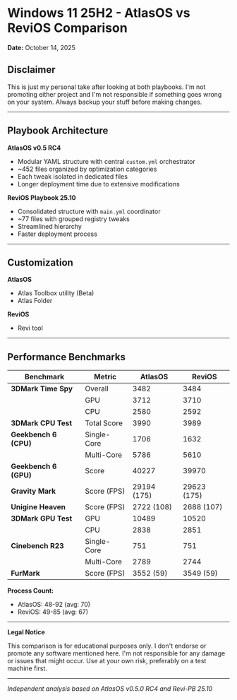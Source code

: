 # Windows 11 25H2 - AtlasOS vs ReviOS Comparison

**Date:** October 14, 2025

## Disclaimer

This is just my personal take after looking at both playbooks. I'm not promoting either project and I'm not responsible if something goes wrong on your system. Always backup your stuff before making changes.

---

## Playbook Architecture

**AtlasOS v0.5 RC4**
- Modular YAML structure with central `custom.yml` orchestrator
- ~452 files organized by optimization categories
- Each tweak isolated in dedicated files
- Longer deployment time due to extensive modifications

**ReviOS Playbook 25.10**
- Consolidated structure with `main.yml` coordinator
- ~77 files with grouped registry tweaks
- Streamlined hierarchy
- Faster deployment process

---

## Customization

**AtlasOS**
- Atlas Toolbox utility (Beta)
- Atlas Folder

**ReviOS**
- Revi tool

---

## Performance Benchmarks

| Benchmark | Metric | AtlasOS | ReviOS |
|-----------|--------|---------|---------|
| **3DMark Time Spy** | Overall | 3482 | 3484 |
| | GPU | 3712 | 3710 |
| | CPU | 2580 | 2592 |
| **3DMark CPU Test** | Total Score | 3990 | 3989 |
| **Geekbench 6 (CPU)** | Single-Core | 1706 | 1632 |
| | Multi-Core | 5786 | 5610 |
| **Geekbench 6 (GPU)** | Score | 40227 | 39970 |
| **Gravity Mark** | Score (FPS) | 29194 (175) | 29623 (175) |
| **Unigine Heaven** | Score (FPS) | 2722 (108) | 2688 (107) |
| **3DMark GPU Test** | GPU | 10489 | 10520 |
| | CPU | 2838 | 2851 |
| **Cinebench R23** | Single-Core | 751 | 751 |
| | Multi-Core | 2789 | 2744 |
| **FurMark** | Score (FPS) | 3552 (59) | 3549 (59) |

**Process Count:**
- AtlasOS: 48-92 (avg: 70)
- ReviOS: 49-85 (avg: 67)

---

**Legal Notice**

This comparison is for educational purposes only. I don't endorse or promote any software mentioned here. I'm not responsible for any damage or issues that might occur. Use at your own risk, preferably on a test machine first.

---

*Independent analysis based on AtlasOS v0.5.0 RC4 and Revi-PB 25.10*

